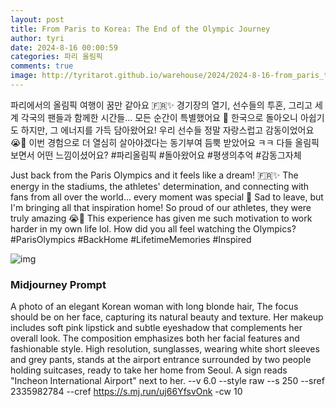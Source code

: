 ```yaml
---
layout: post
title: From Paris to Korea: The End of the Olympic Journey
author: tyri
date: 2024-8-16 00:00:59
categories: 파리 올림픽
comments: true
image: http://tyritarot.github.io/warehouse/2024/2024-8-16-from_paris_to_korea_the_end_of_the_olympic_journey_title.png
---
```

파리에서의 올림픽 여행이 꿈만 같아요 🇫🇷✨ 경기장의 열기, 선수들의 투혼, 그리고 세계 각국의 팬들과 함께한 시간들... 모든 순간이 특별했어요 🏅 한국으로 돌아오니 아쉽기도 하지만, 그 에너지를 가득 담아왔어요! 우리 선수들 정말 자랑스럽고 감동이었어요 😭💖 이번 경험으로 더 열심히 살아야겠다는 동기부여 듬뿍 받았어요 ㅋㅋ 다들 올림픽 보면서 어떤 느낌이셨어요? #파리올림픽 #돌아왔어요 #평생의추억 #감동그자체

Just back from the Paris Olympics and it feels like a dream! 🇫🇷✨ The energy in the stadiums, the athletes' determination, and connecting with fans from all over the world... every moment was special 🏅 Sad to leave, but I'm bringing all that inspiration home! So proud of our athletes, they were truly amazing 😭💖 This experience has given me such motivation to work harder in my own life lol. How did you all feel watching the Olympics? #ParisOlympics #BackHome #LifetimeMemories #Inspired​​​​​​​​​​​​​​​​

![img](http://tyritarot.github.io/warehouse/2024/2024-8-16-from_paris_to_korea_the_end_of_the_olympic_journey_title2.png)

### Midjourney Prompt

A photo of an elegant Korean woman with long blonde hair, The focus should be on her face, capturing its natural beauty and texture. Her makeup includes soft pink lipstick and subtle eyeshadow that complements her overall look. The composition emphasizes both her facial features and fashionable style. High resolution, sunglasses, wearing white short sleeves and grey pants, stands at the airport entrance surrounded by two people holding suitcases, ready to take her home from Seoul. A sign reads "Incheon International Airport" next to her. --v 6.0 --style raw --s 250 --sref 2335982784 --cref <https://s.mj.run/uj66YfsvOnk> -cw 10